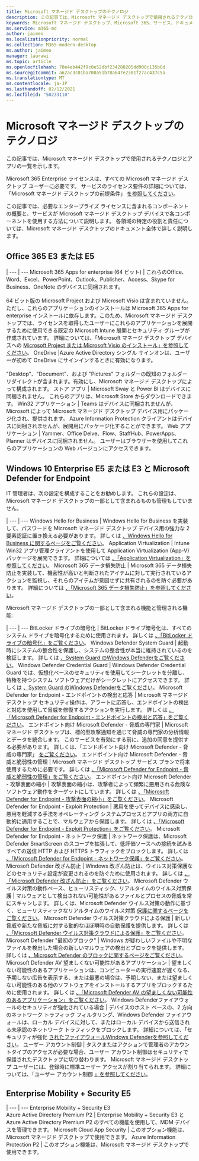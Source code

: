 ```yaml
---
title: Microsoft マネージド デスクトップのテクノロジ
description: この記事では、Microsoft マネージド デスクトップで使用されるテクノロジとアプリの一覧を示します。
keywords: Microsoft マネージド デスクトップ、Microsoft 365、サービス、ドキュメント
ms.service: m365-md
author: jaimeo
ms.localizationpriority: normal
ms.collection: M365-modern-desktop
ms.author: jaimeo
manager: laurawi
ms.topic: article
ms.openlocfilehash: 70e4eb442f9c0e52dbf234280205dd908c135b8d
ms.sourcegitcommit: a62ac3c01ba700a51b78a647e2301f27ac437c5a
ms.translationtype: MT
ms.contentlocale: ja-JP
ms.lasthandoff: 02/12/2021
ms.locfileid: "50233110"
---
```

# <a name="microsoft-managed-desktop-technologies"></a>Microsoft マネージド デスクトップのテクノロジ

この記事では、Microsoft マネージド デスクトップで使用されるテクノロジとアプリの一覧を示します。

<!-- Microsoft 365 E5; Device as a Service -->
<!-- in O365 table, standard suite, removed this sentence "Please see the Installation of Project/Visio 64bit Click to Run Addendum for important deployment instructions. -->

Microsoft 365 Enterprise ライセンスは、すべての Microsoft マネージド デスクトップ ユーザーに必要です。 サービスのライセンス要件の詳細については、「Microsoft マネージド デスクトップの前提条件」 [を参照してください](../get-ready/prerequisites.md)。

この記事では、必要なエンタープライズ ライセンスに含まれるコンポーネントの概要と、サービスが Microsoft マネージド デスクトップ デバイスで各コンポーネントを使用する方法について説明します。 各領域の特定の役割と責任については、Microsoft マネージド デスクトップのドキュメント全体で詳しく説明します。 

## <a name="office-365-e3-or-e5"></a>Office 365 E3 または E5
 |
 --- | ---
Microsoft 365 Apps for enterprise (64 ビット) | これらのOffice、Word、Excel、PowerPoint、Outlook、Publisher、Access、Skype for Business、OneNote のデバイスに同梱されます。<br><br>64 ビット版の Microsoft Project および Microsoft Visio は含まれていません。 ただし、これらのアプリケーションのインストールは Microsoft 365 Apps for enterprise インストールに依存します。このため、Microsoft マネージド デスクトップでは、ライセンスを取得したユーザーにこれらのアプリケーションを展開するために使用できる既定の Microsoft Intune 展開とセキュリティ グループが作成されています。 詳細については、「Microsoft マネージ デスクトップ デバイスへの [Microsoft Project または Microsoft Visio のインストール」を参照してください](../get-started/project-visio.md)。
OneDrive |Azure Active Directory シングル サインオンは、ユーザーが初めて OneDrive にサインインするときに有効になります。<br><br>"Desktop"、"Document"、および "Pictures" フォルダーの既知のフォルダー リダイレクトが含まれます。有効にし、Microsoft マネージド デスクトップによって構成されます。
ストア アプリ |    Microsoft Sway と Power BI はデバイスに同梱されません。 これらのアプリは、Microsoft Store からダウンロードできます。
Win32 アプリケーション |    Teams はデバイスに同梱されませんが、Microsoft によって Microsoft マネージド デスクトップ デバイス用にパッケージ化され、提供されます。 Azure Information Protection クライアントはデバイスに同梱されませんが、展開用にパッケージ化することができます。
Web アプリケーション |  Yammer、Office Delve、Flow、StaffHub、PowerApps、Planner はデバイスに同梱されません。 ユーザーはブラウザーを使用してこれらのアプリケーションの Web バージョンにアクセスできます。


## <a name="windows-10-enterprise-e5-or-e3-with-microsoft-defender-for-endpoint"></a>Windows 10 Enterprise E5 または E3 と Microsoft Defender for Endpoint
IT 管理者は、次の設定を構成することをお勧めします。 これらの設定は、Microsoft マネージド デスクトップの一部として含まれるものも管理もしていません。

 |
 --- | ---
Windows Hello for Business | Windows Hello for Business を実装して、パスワードを Microsoft マネージド デスクトップ デバイス用の強力な 2 要素認証に置き換える必要があります。 詳しくは [、Windows Hello for Business に関するページをご覧ください](https://docs.microsoft.com/windows/security/identity-protection/hello-for-business/hello-identity-verification)。
Application Virtualization | Intune Win32 アプリ管理クライアントを使用して Application Virtualization (App-V) パッケージを展開できます。 詳細については [、「Application Virtualization」を参照してください](https://docs.microsoft.com/windows/application-management/app-v/appv-technical-reference)。
Microsoft 365 データ損失防止 | Microsoft 365 データ損失防止を実装して、機密性が高いと判断されたアイテムに対して実行されているアクションを監視し、それらのアイテムが意図せずに共有されるのを防ぐ必要があります。 詳細については [、「Microsoft 365 データ損失防止」を参照してください](https://docs.microsoft.com/microsoft-365/compliance/endpoint-dlp-learn-about)。


Microsoft マネージド デスクトップの一部として含まれる機能と管理される機能:

 |
 --- | ---
BitLocker ドライブの暗号化 | BitLocker ドライブ暗号化は、すべてのシステム ドライブを暗号化するために使用されます。 詳しくは [、「BitLocker ドライブの暗号化」をご覧ください](https://docs.microsoft.com/windows/security/information-protection/bitlocker/bitlocker-overview)。
Windows Defender System Guard | 起動時にシステムの整合性を保護し、システムの整合性が本当に維持されているのを検証します。 詳しくは [、System Guard のWindows Defenderをご覧ください]( https://docs.microsoft.com/windows/security/threat-protection/windows-defender-system-guard/system-guard-how-hardware-based-root-of-trust-helps-protect-windows)。
Windows Defender Credential Guard | Windows Defender Credential Guard では、仮想化ベースのセキュリティを使用してシークレットを分離し、特権を持つシステム ソフトウェアだけがシークレットにアクセスできます。 詳しくは [、System Guard のWindows Defenderをご覧ください]( https://docs.microsoft.com/windows/security/threat-protection/windows-defender-system-guard/system-guard-how-hardware-based-root-of-trust-helps-protect-windows)。
Microsoft Defender for Endpoint - エンドポイントの検出と応答 | Microsoft マネージド デスクトップ セキュリティ操作は、アラートに応答し、エンドポイントの検出と対応を使用して脅威を修復するアクションを実行します。 詳しくは [、「Microsoft Defender for Endpoint - エンドポイントの検出と応答」をご覧ください](https://docs.microsoft.com/windows/security/threat-protection/microsoft-defender-atp/overview-endpoint-detection-response)。
エンドポイント向け Microsoft Defender - 脅威の専門家 | Microsoft マネージド デスクトップは、標的型攻撃通知を通じて脅威の専門家の分析情報とデータを統合します。 このサービスを有効にする前に、追加の同意を提供する必要があります。 詳しくは、「エンドポイント向け Microsoft Defender - 脅威の専門家」 [をご覧ください](https://docs.microsoft.com/windows/security/threat-protection/microsoft-defender-atp/microsoft-threat-experts)。
エンドポイント向け Microsoft Defender - 脅威と脆弱性の管理 | Microsoft マネージド デスクトップ サービス プランで将来使用するために必要です。 詳しくは [、「Microsoft Defender for Endpoint - 脅威と脆弱性の管理」をご覧ください](https://docs.microsoft.com/windows/security/threat-protection/microsoft-defender-atp/next-gen-threat-and-vuln-mgt)。
エンドポイント向け Microsoft Defender - 攻撃表面の縮小 | 攻撃表面の縮小は、攻撃者によって頻繁に悪用される危険なソフトウェア動作をターゲットにしています。 詳しくは [、「Microsoft Defender for Endpoint - 攻撃表面の縮小」をご覧ください](https://docs.microsoft.com/windows/security/threat-protection/microsoft-defender-atp/attack-surface-reduction)。
Microsoft Defender for Endpoint - Exploit Protection | 悪用を使ってデバイスに感染し、悪用を軽減する手法をオペレーティング システムプロセスとアプリの両方に自動的に適用することで、マルウェアから保護します。 詳しくは [、「Microsoft Defender for Endpoint - Exploit Protection」をご覧ください](https://docs.microsoft.com/windows/security/threat-protection/microsoft-defender-atp/exploit-protection)。
Microsoft Defender for Endpoint - ネットワーク保護 | ネットワーク保護は、Microsoft Defender SmartScreen のスコープを拡張して、低評価ソースへの接続を試みるすべての送信 HTTP および HTTPS トラフィックをブロックします。 詳しくは [、「Microsoft Defender for Endpoint - ネットワーク保護」をご覧ください](https://docs.microsoft.com/windows/security/threat-protection/microsoft-defender-atp/network-protection)。
Microsoft Defender 改ざん防止 | Windows 改ざん防止は、ウイルス対策保護などのセキュリティ設定が変更されるのを防ぐために使用されます。 詳しくは [、「Microsoft Defender 改ざん防止」をご覧ください](https://docs.microsoft.com/windows/security/threat-protection/microsoft-defender-antivirus/prevent-changes-to-security-settings-with-tamper-protection)。
Microsoft Defender ウイルス対策の動作ベース、ヒューリスティック、リアルタイムのウイルス対策保護 | マルウェアとして検出されない可能性があるファイルとプロセスの脅威を常にスキャンします。 詳しくは、Microsoft Defender ウイルス対策の動作に基づく、ヒューリスティックなリアルタイムのウイルス対策 [保護に関するページをご覧ください]( https://docs.microsoft.com/windows/security/threat-protection/microsoft-defender-antivirus/microsoft-defender-antivirus-in-windows-10)。
Microsoft Defender ウイルス対策クラウドによる保護 | 新しい脅威や新たな脅威に対する動的なほぼ瞬時の自動保護を提供します。 詳しくは [、「Microsoft Defender ウイルス対策クラウドによる保護」をご覧ください](https://docs.microsoft.com/windows/security/threat-protection/microsoft-defender-antivirus/utilize-microsoft-cloud-protection-microsoft-defender-antivirus)。
Microsoft Defender "最初のブロック" | Windows が疑わしいファイルや不明なファイルを検出した場合の新しいマルウェアの検出とブロックを提供します。 詳しくは [、Microsoft Defender のブロックに関するページをご覧ください](https://docs.microsoft.com/windows/security/threat-protection/microsoft-defender-antivirus/configure-block-at-first-sight-microsoft-defender-antivirus)。
Microsoft Defender AV 望ましくない可能性があるアプリケーション | 望ましくない可能性のあるアプリケーションは、コンピューターの実行速度が遅くなる、予期しない広告を表示する、または最悪の場合は、予期しない、または望ましくない可能性のある他のソフトウェアをインストールするアプリをブロックするために使用されます。 詳しくは [、「Microsoft Defender AV の望ましくない可能性のあるアプリケーション」をご覧ください](https://docs.microsoft.com/windows/security/threat-protection/microsoft-defender-antivirus/detect-block-potentially-unwanted-apps-microsoft-defender-antivirus)。
Windows Defenderファイアウォールのセキュリティが強化されている場合 | デバイスのホスト ベースの、2 方向のネットワーク トラフィック フィルタリング、Windows Defender ファイアウォールは、ローカル デバイスに対して、またはローカル デバイスから送信される未承認のネットワーク トラフィックをブロックします。 詳細については、「セキュリティが強化 [されたファイアウォールWindows Defenderを参照してください](https://docs.microsoft.com/windows/security/threat-protection/windows-firewall/windows-firewall-with-advanced-security)。
ユーザー アカウント制御 | タスクまたはアクションで管理者のアカウントタイプのアクセスが必要な場合、ユーザー アカウント制御はセキュリティで保護されたデスクトップに切り替わります。 Microsoft マネージド デスクトップ ユーザーには、登録時に標準ユーザー アクセスが割り当てられます。 詳細については、「ユーザー アカウント制御 [」を参照してください](https://docs.microsoft.com/windows/security/identity-protection/user-account-control/how-user-account-control-works)。


## <a name="enterprise-mobility--security-e5"></a>Enterprise Mobility + Security E5

 |
 --- | ---
Enterprise Mobility + Security E3<br>Azure Active Directory Premium P2 |    Enterprise Mobility + Security E3 と Azure Active Directory Premium P2 のすべての機能を使用して、MDM デバイスを管理できます。
Microsoft Cloud App Security |  このオプション機能は、Microsoft マネージド デスクトップで使用できます。
Azure Information Protection P2  | このオプション機能は、Microsoft マネージド デスクトップで使用できます。
